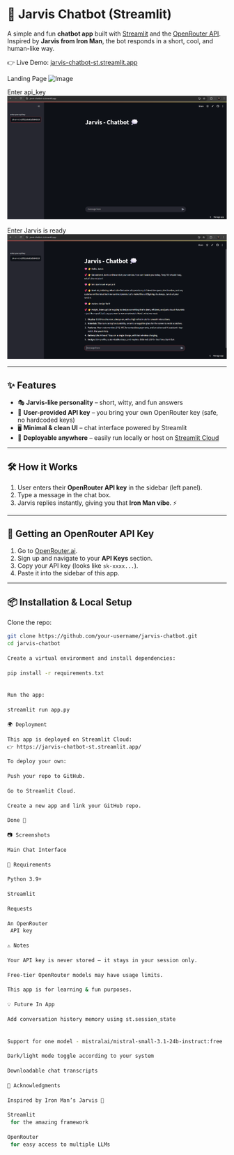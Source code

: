 # 🤖 Jarvis Chatbot (Streamlit)

A simple and fun **chatbot app** built with [Streamlit](https://streamlit.io/) and the [OpenRouter API](https://openrouter.ai/).  
Inspired by **Jarvis from Iron Man**, the bot responds in a short, cool, and human-like way.  

👉 Live Demo: [jarvis-chatbot-st.streamlit.app](https://jarvis-chatbot-st.streamlit.app/)

Landing Page
<img width="1919" height="1084" alt="Image" src="https://github.com/user-attachments/assets/b67379d3-003d-41bb-a93e-5872deb90f78" />

Enter api_key
![My Image](image2.png)

Enter Jarvis is ready
![My Image](image3.png)


---

## ✨ Features
- 🎭 **Jarvis-like personality** – short, witty, and fun answers
- 🔑 **User-provided API key** – you bring your own OpenRouter key (safe, no hardcoded keys)
- 🖥️ **Minimal & clean UI** – chat interface powered by Streamlit
- 🚀 **Deployable anywhere** – easily run locally or host on [Streamlit Cloud](https://streamlit.io/cloud)

---

## 🛠️ How it Works
1. User enters their **OpenRouter API key** in the sidebar (left panel).
2. Type a message in the chat box.
3. Jarvis replies instantly, giving you that **Iron Man vibe**. ⚡

---

## 🔑 Getting an OpenRouter API Key
1. Go to [OpenRouter.ai](https://openrouter.ai/).  
2. Sign up and navigate to your **API Keys** section.  
3. Copy your API key (looks like `sk-xxxx...`).  
4. Paste it into the sidebar of this app.

---

## 📦 Installation & Local Setup

Clone the repo:

```bash
git clone https://github.com/your-username/jarvis-chatbot.git
cd jarvis-chatbot

Create a virtual environment and install dependencies:

pip install -r requirements.txt


Run the app:

streamlit run app.py

🌍 Deployment

This app is deployed on Streamlit Cloud:
👉 https://jarvis-chatbot-st.streamlit.app/

To deploy your own:

Push your repo to GitHub.

Go to Streamlit Cloud.

Create a new app and link your GitHub repo.

Done 🎉

📷 Screenshots

Main Chat Interface

📜 Requirements

Python 3.9+

Streamlit

Requests

An OpenRouter
 API key

⚠️ Notes

Your API key is never stored — it stays in your session only.

Free-tier OpenRouter models may have usage limits.

This app is for learning & fun purposes.

💡 Future In App

Add conversation history memory using st.session_state


Support for one model - mistralai/mistral-small-3.1-24b-instruct:free

Dark/light mode toggle according to your system

Downloadable chat transcripts

🙌 Acknowledgments

Inspired by Iron Man’s Jarvis 🦾

Streamlit
 for the amazing framework

OpenRouter
 for easy access to multiple LLMs

```
